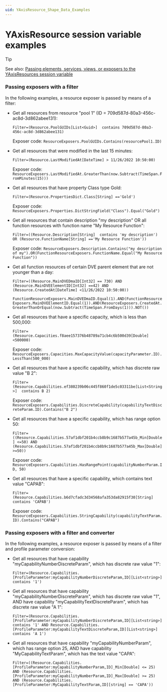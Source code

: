 ```yaml
---
uid: YAxisResource_Shape_Data_Examples
---
```


# YAxisResource session variable examples

> [!TIP]
> See also: [Passing elements, services, views, or exposers to the YAxisResources session variable](xref:Embedding_a_Resource_Manager_component#passing-elements-services-views-or-exposers-to-the-yaxisresources-session-variable)

### Passing exposers with a filter

In the following examples, a resource exposer is passed by means of a filter:

- Get all resources from resource "pool 1" (ID = 709d587d-80a3-456c-ac8d-3d862abee131):

  `Filter=(Resource.PoolGUIDs[List<Guid>]  contains 709d587d-80a3-456c-ac8d-3d862abee131)`

  Exposer code: `ResourceExposers.PoolGUIDs.Contains(resourcePool1.ID)`

- Get all resources that were modified in the last 15 minutes:

  `Filter=(Resource.LastModifiedAt[DateTime] > 11/26/2022 10:50:00)`

  Exposer code: `ResourceExposers.LastModifiedAt.GreaterThan(now.Subtract(TimeSpan.FromMinutes(15)))`

- Get all resources that have property Class type Gold:

  `Filter=(Resource.PropertiesDict.Class[String] =='Gold')`

  Exposer code: `ResourceExposers.Properties.DictStringField("Class").Equal("Gold")`

- Get all resources that contain description "my description" OR all function resources with function name "My Resource Function":

  `Filter=((Resource.Description[String]  contains 'my description') OR (Resource.FunctionName[String] =='My Resource Function'))`

  Exposer code: `ResourceExposers.Description.Contains("my description of my").OR(FunctionResourceExposers.FunctionName.Equal("My Resource Function"))`

- Get all function resources of certain DVE parent element that are not younger than a day:

  `Filter=((Resource.MainDVEDmaID[Int32] == 730) AND (Resource.MainDVEElementID[Int32] ==42) AND (Resource.CreatedAt[DateTime] <11/26/2022 10:50:00))`

  `FunctionResourceExposers.MainDVEDmaID.Equal(1).AND(FunctionResourceExposers.MainDVEElementID.Equal(1)).AND(ResourceExposers.CreatedAt.GreaterThanOrEqual(now.Subtract(TimeSpan.FromDays(1))).NOT())`

- Get all resources that have a specific capacity, which is less than 500,000:

  `Filter=(Resource.Capacities.f8aee157376b48789a71cb4c6b500d39[Double] <500000)`

  Exposer code: `ResourceExposers.Capacities.MaxCapacityValue(capacityParameter.ID).LessThan(500_000)`

- Get all resources that have a specific capability, which has discrete raw value "B 2":

  `Filter=(Resource.Capabilities.ef380239b06c445f860f1de5c03311be[List<String>]  contains B 2)`

  Exposer code: `ResourceExposers.Capabilities.DiscreteCapability(capabilityTextDiscreteParam.ID).Contains("B 2")`

- Get all resources that have a specific capability, which has range option 50:

  `Filter=((Resource.Capabilities.57af1dbf201b4ccb8b9c1687b577a45b_Min[Double] <=50) AND (Resource.Capabilities.57af1dbf201b4ccb8b9c1687b577a45b_Max[Double] >=50))`

  Exposer code: `ResourceExposers.Capabilities.HasRangePoint(capabilityNumberParam.ID, 50)`

- Get all resources that have a specific capability, which contains text value "CAPAB":

  `Filter=(Resource.Capabilities.b6d7cfadc3d34568afa353da82915f30[String]  contains 'CAPAB')`

  Exposer code: `ResourceExposers.Capabilities.StringCapability(capabilityTextParam.ID).Contains("CAPAB")`

### Passing exposers with a filter and converter

In the following examples, a resource exposer is passed by means of a filter and profile parameter conversion:

- Get all resources that have capability "myCapabilityNumberDiscreteParam", which has discrete raw value "1":

  `Filter=(Resource.Capabilities.[ProfileParameter:myCapabilityNumberDiscreteParam,ID][List<string>] contains '1')`

- Get all resources that have capability "myCapabilityNumberDiscreteParam", which has discrete raw value "1", AND have capability "myCapabilityTextDiscreteParam", which has discrete raw value "A 1":

  `Filter=(Resource.Capabilities.[ProfileParameter:myCapabilityNumberDiscreteParam,ID][List<string>] contains '1' AND Resource.Capabilities.[ProfileParameter:myCapabilityTextDiscreteParam,ID][List<string>] contains 'A 1')`

- Get all resources that have capability "myCapabilityNumberParam", which has range option 25, AND have capability "MyCapabilityTextParam", which has the text value "CAPA":

  `Filter=((Resource.Capabilities.[ProfileParameter:myCapabilityNumberParam,ID]_Min[Double] <= 25) AND (Resource.Capabilities.[ProfileParameter:myCapabilityNumberParam,ID]_Max[Double] >= 25) AND (Resource.Capabilities.[ProfileParameter:MyCapabilityTextParam,ID][string] == 'CAPA'))`
